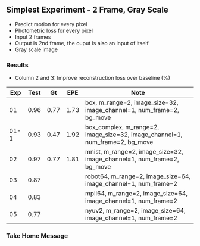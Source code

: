 ## Simplest Experiment - 2 Frame, Gray Scale

- Predict motion for every pixel
- Photometric loss for every pixel
- Input 2 frames
- Output is 2nd frame, the ouput is also an input of itself
- Gray scale image

### Results

- Column 2 and 3: Improve reconstruction loss over baseline (%) 

| Exp  | Test | Gt   | EPE  | Note |
| ---- | ---- | ---- | ---- | ---- | 
| 01   | 0.96 | 0.77 | 1.73 | box, m_range=2, image_size=32, image_channel=1, num_frame=2, bg_move |
| 01-1 | 0.93 | 0.47 | 1.92 | box_complex, m_range=2, image_size=32, image_channel=1, num_frame=2, bg_move |
| 02   | 0.97 | 0.77 | 1.81 | mnist, m_range=2, image_size=32, image_channel=1, num_frame=2, bg_move |
| 03   | 0.87 |  |  | robot64, m_range=2, image_size=64, image_channel=1, num_frame=2 |
| 04   | 0.83 |  |  | mpii64, m_range=2, image_size=64, image_channel=1, num_frame=2 |
| 05   | 0.77 |  |  | nyuv2, m_range=2, image_size=64, image_channel=1, num_frame=2 |

### Take Home Message

